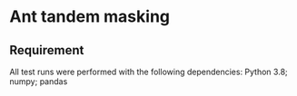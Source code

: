 # Ant tandem masking

## Requirement
All test runs were performed with the following dependencies:
Python 3.8; numpy; pandas
